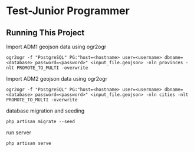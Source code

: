# Test-Junior Programmer

## Running This Project

Import ADM1 geojson data using ogr2ogr
```
ogr2ogr -f "PostgreSQL" PG:"host=<hostname> user=<username> dbname=<database> password=<password>" <input_file.geojson> -nln provinces -nlt PROMOTE_TO_MULTI -overwrite
```

Import ADM2 geojson data using ogr2ogr
```
ogr2ogr -f "PostgreSQL" PG:"host=<hostname> user=<username> dbname=<database> password=<password>" <input_file.geojson> -nln cities -nlt PROMOTE_TO_MULTI -overwrite
```

database migration and seeding
```
php artisan migrate --seed
```

run server
```
php artisan serve
```